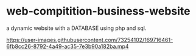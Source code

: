 # web-compitition-business-website
a dynamic website with a DATABASE using php and sql.

https://user-images.githubusercontent.com/73254102/169716461-6fb8cc26-8792-4a49-ac35-7e3b90a182ba.mp4

